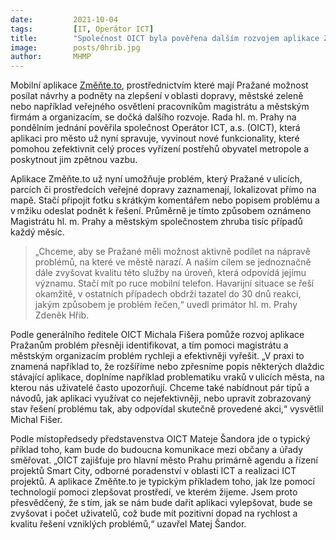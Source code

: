 ```yaml
---
date:         2021-10-04
tags:         [IT, Operátor ICT]
title:        "Společnost OICT byla pověřena dalším rozvojem aplikace Změňte.to"
image: 	      posts/0hrib.jpg
author:       MHMP
---
```


Mobilní aplikace [Změňte.to](http://zmente.to/), prostřednictvím které mají Pražané možnost posílat návrhy a podněty na zlepšení v oblasti dopravy, městské zeleně nebo například veřejného osvětlení pracovníkům magistrátu a městským firmám a organizacím, se dočká dalšího rozvoje. Rada hl. m. Prahy na pondělním jednání pověřila společnost Operátor ICT, a.s. (OICT), která aplikaci pro město už nyní spravuje, vyvinout nové funkcionality, které pomohou zefektivnit celý proces vyřízení postřehů obyvatel metropole a poskytnout jim zpětnou vazbu. 

Aplikace Změňte.to už nyní umožňuje problém, který Pražané v ulicích, parcích či prostředcích veřejné dopravy zaznamenají, lokalizovat přímo na mapě. Stačí připojit fotku s krátkým komentářem nebo popisem problému a v mžiku odeslat podnět k řešení. Průměrně je tímto způsobem oznámeno Magistrátu hl. m. Prahy a městským společnostem zhruba tisíc případů každý měsíc. 

> „Chceme, aby se Pražané měli možnost aktivně podílet na nápravě problémů, na které ve městě narazí. A naším cílem se jednoznačně dále zvyšovat kvalitu této služby na úroveň, která odpovídá jejímu významu. Stačí mít po ruce mobilní telefon. Havarijní situace se řeší okamžitě, v ostatních případech obdrží tazatel do 30 dnů reakci, jakým způsobem je problém řečen,“ uvedl primátor hl. m. Prahy Zdeněk Hřib.

Podle generálního ředitele OICT Michala Fišera pomůže rozvoj aplikace Pražanům problém přesněji identifikovat, a tím pomoci magistrátu a městským organizacím problém rychleji a efektivněji vyřešit. „V praxi to znamená například to, že rozšíříme nebo zpřesníme popis některých dlaždic stávající aplikace, doplníme například problematiku vraků v ulicích města, na kterou nás uživatelé často upozorňují. Chceme také nabídnout pár tipů a návodů, jak aplikaci využívat co nejefektivněji, nebo upravit zobrazovaný stav řešení problému tak, aby odpovídal skutečně provedené akci,“ vysvětlil Michal Fišer. 

Podle místopředsedy představenstva OICT Mateje Šandora jde o typický příklad toho, kam bude do budoucna komunikace mezi občany a úřady směřovat. „OICT zajišťuje pro hlavní město Prahu primárně agendu a řízení projektů Smart City, odborné poradenství v oblasti ICT a realizaci ICT projektů. A aplikace Změňte.to je typickým příkladem toho, jak lze pomocí technologií pomoci zlepšovat prostředí, ve kterém žijeme. Jsem proto přesvědčený, že s tím, jak se nám bude dařit aplikaci vylepšovat, bude se zvyšovat i počet uživatelů, což bude mít pozitivní dopad na rychlost a kvalitu řešení vzniklých problémů,“ uzavřel Matej Šandor. 
